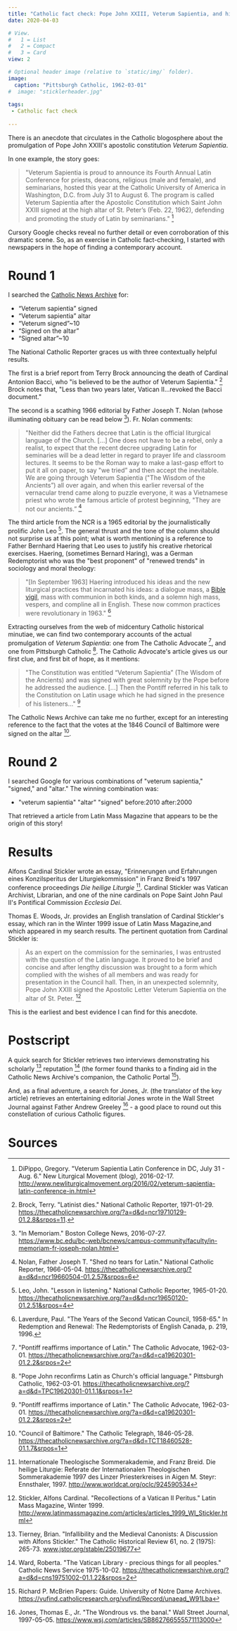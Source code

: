 ```yaml
---
title: "Catholic fact check: Pope John XXIII, Veterum Sapientia, and high altars"
date: 2020-04-03

# View.
#   1 = List
#   2 = Compact
#   3 = Card
view: 2

# Optional header image (relative to `static/img/` folder).
image:
  caption: "Pittsburgh Catholic, 1962-03-01"
#  image: "sticklerheader.jpg"
  
tags:
 - Catholic fact check
 
---
```


There is an anecdote that circulates in the Catholic blogosphere about the promulgation of Pope John XXIII's apostolic constitution _Veterum Sapientia_. 

In one example, the story goes: 

> "Veterum Sapientia is proud to announce its Fourth Annual Latin Conference for priests, deacons, religious (male and female), and seminarians, hosted this year at the Catholic University of America in Washington, D.C. from July 31 to August 6. The program is called Veterum Sapientia after the Apostolic Constitution which Saint John XXIII signed at the high altar of St. Peter’s (Feb. 22, 1962), defending and promoting the study of Latin by seminarians." [^1]

Cursory Google checks reveal no further detail or even corroboration of this dramatic scene. So, as an exercise in Catholic fact-checking, I started with newspapers in the hope of finding a contemporary account. 

# Round 1 

I searched the [Catholic News Archive](https://thecatholicnewsarchive.org/) for: 

* “Veterum sapientia” signed
* “Veterum sapientia” altar
* “Veterum signed”~10
* “Signed on the altar”
* “Signed altar”~10

The National Catholic Reporter graces us with three contextually helpful results. 

The first is a brief report from Terry Brock announcing the death of Cardinal Antonion Bacci, who "is believed to be the author of Veterum Sapientia." [^2] Brock notes that, "Less than two years later, Vatican II...revoked the Bacci document." 

The second is a scathing 1966 editorial by Father Joseph T. Nolan (whose illuminating obituary can be read below [^3]). Fr. Nolan comments: 

> "Neither did the Fathers decree that Latin is the official liturgical language of the Church. […] One does not have to be a rebel, only a realist, to expect that the recent decree upgrading Latin for seminaries will be a dead letter in regard to prayer life and classroom lectures. It seems to be the Roman way to make a last-gasp effort to put it all on paper, to say "we tried” and then accept the inevitable.  We are going through Veterum Sapientia ("The Wisdom of the Ancients”) all over again, and when this earlier reversal of the vernacular trend came along to puzzle everyone, it was a Vietnamese priest who wrote the famous article of protest beginning, "They are not our ancients.” [^4]

The third article from the NCR is a 1965 editorial by the journalistically prolific John Leo [^5]. The general thrust and the tone of the column should not surprise us at this point; what is worth mentioning is a reference to Father Bernhard Haering that Leo uses to justify his creative rhetorical exercises. Haering, (sometimes Bernard Haring), was a German Redemptorist who was the "best 
proponent" of "renewed trends" in sociology and moral theology: 

> "[In September 1963] Haering introduced his ideas and the new liturgical practices that incarnated his ideas: a dialogue mass, a [Bible](https://onepeterfive.com/bible-vigils/) [vigil](http://www.newliturgicalmovement.org/2019/10/bible-vigils-guest-article-by-sharon.html), mass with communion in both kinds, and a solemn high mass, vespers, and compline all in English. These now common practices were revolutionary in 1963." [^6]

Extracting ourselves from the web of midcentury Catholic historical minutiae, we can find two contemporary accounts of the actual promulgation of _Veterum Sapientia_: one from The Catholic Advocate [^7], and one from Pittsburgh Catholic [^8]. The Catholic Advocate's article gives us our first clue, and first bit of hope, as it mentions: 

> "The Constitution was entitled “Veterum Sapientia” (The Wisdom of the Ancients) and was signed with great solemnity by the Pope before he addressed the audience. [...] Then the Pontiff referred in his talk to the Constitution on Latin usage which he had signed in the presence of his listeners..." [^7]

The Catholic News Archive can take me no further, except for an interesting reference to the fact that the votes at the 1846 Council of Baltimore were signed on the altar [^9].

# Round 2

I searched Google for various combinations of "veterum sapientia," "signed," and "altar." The winning combination was: 

* "veterum sapientia" "altar" "signed" before:2010 after:2000

That retrieved a article from Latin Mass Magazine that appears to be the origin of this story!

# Results

Alfons Cardinal Stickler wrote an essay, "Erinnerungen und Erfahrungen eines Konzilsperitus der Liturgiekommission" in Franz Breid's 1997 conference proceedings _Die heilige Liturgie_ [^10]. Cardinal Stickler was Vatican Archivist, Librarian, and one of the nine cardinals on Pope Saint John Paul II's Pontifical Commission _Ecclesia Dei_. 

Thomas E. Woods, Jr. provides an English translation of Cardinal Stickler's essay, which ran in the Winter 1999 issue of Latin Mass Magazine,and which appeared in my search results. The pertinent quotation from Cardinal Stickler is:

> As an expert on the commission for the seminaries, I was entrusted with the question of the Latin language. It proved to be brief and concise and after lengthy discussion was brought to a form which complied with the wishes of all members and was ready for presentation in the Council hall. Then, in an unexpected solemnity, Pope John XXIII signed the Apostolic Letter Veterum Sapientia on the altar of St. Peter. [^11]

This is the earliest and best evidence I can find for this anecdote. 

# Postscript 

A quick search for Stickler retrieves two interviews demonstrating his scholarly [^12] reputation [^13] (the former found thanks to a finding aid in the Catholic News Archive's companion, the Catholic Portal [^14]).

And, as a final adventure, a search for Jones, Jr. (the translator of the key article) retrieves an entertaining editorial Jones wrote in the Wall Street Journal against Father Andrew Greeley [^15] - a good place to round out this constellation of curious Catholic figures.

# Sources

[^1]: DiPippo, Gregory. "Veterum Sapientia Latin Conference in DC, July 31 - Aug. 6." New Liturgical Movement (blog), 2016-02-17. http://www.newliturgicalmovement.org/2016/02/veterum-sapientia-latin-conference-in.html 
[^2]: Brock, Terry. "Latinist dies." National Catholic Reporter, 1971-01-29. https://thecatholicnewsarchive.org/?a=d&d=ncr19710129-01.2.8&srpos=11.
[^3]: "In Memoriam." Boston College News, 2016-07-27. https://www.bc.edu/bc-web/bcnews/campus-community/faculty/in-memoriam-fr-joseph-nolan.html
[^4]: Nolan, Father Joseph T. "Shed no tears for Latin." National Catholic Reporter, 1966-05-04. https://thecatholicnewsarchive.org/?a=d&d=ncr19660504-01.2.57&srpos=6
[^5]: Leo, John. "Lesson in listening." National Catholic Reporter, 1965-01-20. https://thecatholicnewsarchive.org/?a=d&d=ncr19650120-01.2.51&srpos=4
[^6]: Laverdure, Paul. "The Years of the Second Vatican Council, 1958-65." In Redemption and Renewal: The Redemptorists of English Canada, p. 219, 1996.
[^7]: "Pontiff reaffirms importance of Latin." The Catholic Advocate, 1962-03-01. https://thecatholicnewsarchive.org/?a=d&d=ca19620301-01.2.2&srpos=2
[^8]: "Pope John reconfirms Latin as Church's official language." Pittsburgh Catholic, 1962-03-01. https://thecatholicnewsarchive.org/?a=d&d=TPC19620301-01.1.1&srpos=1
[^9]: "Council of Baltimore." The Catholic Telegraph, 1846-05-28. https://thecatholicnewsarchive.org/?a=d&d=TCT18460528-01.1.7&srpos=1
[^10]: Internationale Theologische Sommerakademie, and Franz Breid. Die heilige Liturgie: Referate der Internationalen Theologischen Sommerakademie 1997 des Linzer Priesterkreises in Aigen M. Steyr: Ennsthaler, 1997. http://www.worldcat.org/oclc/924590534
[^11]: Stickler, Alfons Cardinal. "Recollections of a Vatican II Peritus." Latin Mass Magazine, Winter 1999. http://www.latinmassmagazine.com/articles/articles_1999_WI_Stickler.html
[^12]: Tierney, Brian. "Infallibility and the Medieval Canonists: A Discussion with Alfons Stickler." The Catholic Historical Review 61, no. 2 (1975): 265-73. www.jstor.org/stable/25019677
[^13]: Ward, Roberta. "The Vatican Library - precious things for all peoples." Catholic News Service 1975-10-02. https://thecatholicnewsarchive.org/?a=d&d=cns19751002-01.1.22&srpos=2
[^14]: Richard P. McBrien Papers: Guide. University of Notre Dame Archives. https://vufind.catholicresearch.org/vufind/Record/unaead_W91Lba
[^15]: Jones, Thomas E., Jr. "The Wondrous vs. the banal." Wall Street Journal, 1997-05-05. https://www.wsj.com/articles/SB862766555571113000
